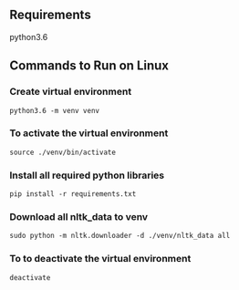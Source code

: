 ## Requirements 

python3.6

## Commands to Run on Linux
### Create virtual environment
```
python3.6 -m venv venv 
```
### To activate the virtual environment
```
source ./venv/bin/activate 
```
### Install all required python libraries
```
pip install -r requirements.txt 
```
### Download all nltk_data to venv 
```
sudo python -m nltk.downloader -d ./venv/nltk_data all
```
### To to deactivate the virtual environment
```
deactivate
```
